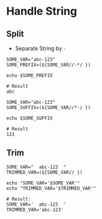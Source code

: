 # Handle String

## Split
* Separate String by `-`
```shell
SOME_VAR="abc-123"
SOME_PREFIX=(${SOME_VAR//-*/ })

echo $SOME_PREFIX

# Result
abc
```

```shell
SOME_VAR="abc-123"
SOME_SUFFIX=(${SOME_VAR//*-/ })

echo $SOME_SUFFIX

# Result
123
```
## Trim
```shell
SOME_VAR="  abc-123  "
TRIMMED_VAR=(${SOME_VAR// })

echo "SOME_VAR='$SOME_VAR'"
echo "TRIMMED_VAR='$TRIMMED_VAR'"

# Result:
SOME_VAR='  abc-123  '
TRIMMED_VAR='abc-123'
```

